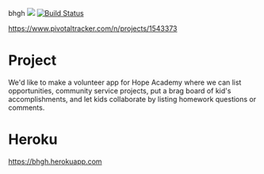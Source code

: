 bhgh
<a href="https://codeclimate.com/github/dianhua1560/bhgh">
<img src="https://codeclimate.com/github/dianhua1560/bhgh/badges/gpa.svg" /></a>
[![Build Status](https://travis-ci.org/dianhua1560/bhgh.svg?branch=master)](https://travis-ci.org/dianhua1560/bhgh)

https://www.pivotaltracker.com/n/projects/1543373

# Project
We'd like to make a volunteer app for Hope Academy where we can list opportunities, community service projects, put a brag board of kid's accomplishments, and let kids collaborate by listing homework questions or comments.

# Heroku
https://bhgh.herokuapp.com